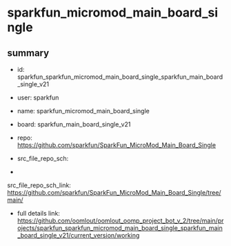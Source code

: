 # sparkfun_micromod_main_board_single
 
## summary 
* id: sparkfun_sparkfun_micromod_main_board_single_sparkfun_main_board_single_v21
* user: sparkfun
* name: sparkfun_micromod_main_board_single
* board: sparkfun_main_board_single_v21
* repo: https://github.com/sparkfun/SparkFun_MicroMod_Main_Board_Single



* src_file_repo_sch: 
*
 src_file_repo_sch_link: https://github.com/sparkfun/SparkFun_MicroMod_Main_Board_Single/tree/main/
* full details link: https://github.com/oomlout/oomlout_oomp_project_bot_v_2/tree/main/projects/sparkfun_sparkfun_micromod_main_board_single_sparkfun_main_board_single_v21/current_version/working  






